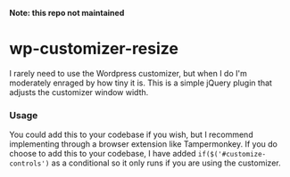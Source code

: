 **Note: this repo not maintained**

# wp-customizer-resize
I rarely need to use the Wordpress customizer, but when I do I'm moderately enraged by how tiny it is. This is a simple jQuery plugin that adjusts the customizer window width.

### Usage

You could add this to your codebase if you wish, but I recommend implementing through a browser extension like Tampermonkey.
If you do choose to add this to your codebase, I have added `if($('#customize-controls')` as a conditional so it only runs if you are using the customizer.
